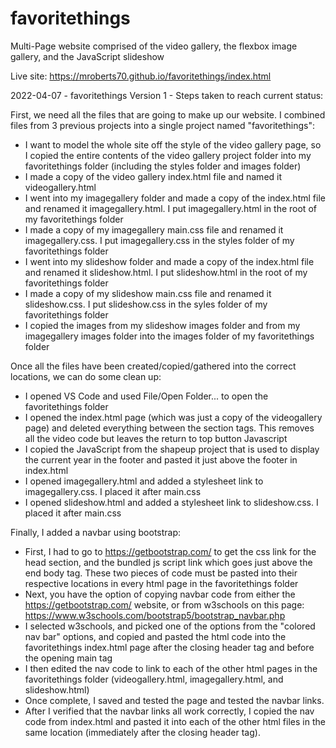 # favoritethings
Multi-Page website comprised of the video gallery, the flexbox image gallery, and the JavaScript slideshow

Live site: https://mroberts70.github.io/favoritethings/index.html

2022-04-07 - favoritethings Version 1 - Steps taken to reach current status:

First, we need all the files that are going to make up our website. I combined files from 3 previous projects into a single project named "favoritethings":
- I want to model the whole site off the style of the video gallery page, so I copied the entire contents of the video gallery project folder into my favoritethings folder (including the styles folder and images folder)
- I made a copy of the video gallery index.html file and named it videogallery.html
- I went into my imagegallery folder and made a copy of the index.html file and renamed it imagegallery.html. I put imagegallery.html in the root of my favoritethings folder
- I made a copy of my imagegallery main.css file and renamed it imagegallery.css. I put imagegallery.css in the styles folder of my favoritethings folder
- I went into my slideshow folder and made a copy of the index.html file and renamed it slideshow.html. I put slideshow.html in the root of my favoritethings folder
- I made a copy of my slideshow main.css file and renamed it slideshow.css. I put slideshow.css in the syles folder of my favoritethings folder
- I copied the images from my slideshow images folder and from my imagegallery images folder into the images folder of my favoritethings folder


Once all the files have been created/copied/gathered into the correct locations, we can do some clean up:
- I opened VS Code and used File/Open Folder... to open the favoritethings folder
- I opened the index.html page (which was just a copy of the videogallery page) and deleted everything between the section tags. This removes all the video code but leaves the return to top button Javascript
- I copied the JavaScript from the shapeup project that is used to display the current year in the footer and pasted it just above the footer in index.html
- I opened imagegallery.html and added a stylesheet link to imagegallery.css. I placed it after main.css
- I opened slideshow.html and added a stylesheet link to slideshow.css. I placed it after main.css
  

Finally, I added a navbar using bootstrap:
- First, I had to go to https://getbootstrap.com/ to get the css link for the head section, and the bundled js script link which goes just above the end body tag. These two pieces of code must be pasted into their respective locations in every html page in the favoritethings folder
- Next, you have the option of copying navbar code from either the https://getbootstrap.com/ website, or from w3schools on this page: https://www.w3schools.com/bootstrap5/bootstrap_navbar.php
- I selected w3schools, and picked one of the options from the "colored nav bar" options, and copied and pasted the html code into the favoritethings index.html page after the closing header tag and before the opening main tag
- I then edited the nav code to link to each of the other html pages in the favoritethings folder (videogallery.html, imagegallery.html, and slideshow.html)
- Once complete, I saved and tested the page and tested the navbar links. 
- After I verified that the navbar links all work correctly, I copied the nav code from index.html and pasted it into each of the other html files in the same location (immediately after the closing header tag). 
